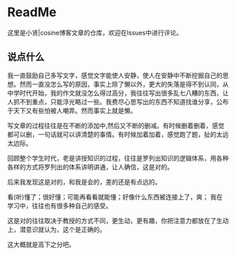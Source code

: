 # ReadMe

这里是小贤|cosine博客文章的仓库，欢迎在Issues中进行评论。

## 说点什么

我一直鼓励自己多写文字，感觉文字能使人安静，使人在安静中不断挖掘自己的思想。然而一直没怎么写的原因，事实上除了懒以外，更大的失落是得不到认同，从中学时代开始，我的作文就没怎么得过高分，我往往写出很多乱七八糟的东西，让人抓不到重点，只能浮光略过一些。我费尽心思写出的东西不知道找谁分享，公布于天下又有些怕被人嘲弄。然而事实上就是懒。

写文章的过程往往是在不断的添加中,然后又不断的删减。有时候删着删着，感觉都可以删，一句话就可以讲清楚的事情。有时候加着加着，感觉跑了题，扯的太远太边际。

回顾整个学生时代，老是讲授知识的过程，往往是罗列出知识的逻辑体系，用各种各样的方式将罗列出的体系讲明讲通，让人确信，这是对的。

后来我发现这是对的，和我是会的，差的还是有点远的。

看(听)懂了；很好懂；可能再看看就能懂；好像什么东西被连接上了，爽； 我在学习中，往往也有很多种自己的感受。

这是对的往往取决于教授的方式不同，更生动，更有趣，你把注意力都放在了生动上，潜意识就认为，这个是正确的。

这大概就是高下之分吧。